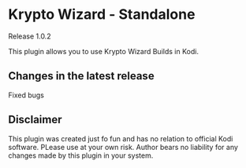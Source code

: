 # Krypto Wizard - Standalone
Release 1.0.2

This plugin allows you to use Krypto Wizard Builds in Kodi. 


## Changes in the latest release 
 Fixed bugs

## Disclaimer 
 This plugin was created just fo fun and has no relation to official Kodi software. PLease use at your own risk. Author bears no liability for any changes made by this plugin in your system.
 
 
